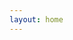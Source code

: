 ```yaml
---
layout: home
---
```


<script setup>
import Playground from './.vitepress/components/Playground.vue'
</script>

<ClientOnly>
    <Playground />
</ClientOnly>
